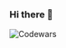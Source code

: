 ### Hi there 👋

![Codewars](https://github-readme-codewars-stats.herokuapp.com/api/?username=isii&badge&name_only)

<!--
**isii0/isii0** is a ✨ _special_ ✨ repository because its `README.md` (this file) appears on your GitHub profile.
